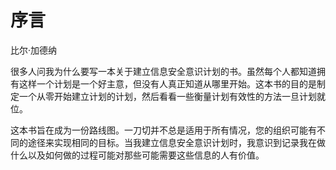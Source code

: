 # 序言

比尔·加德纳

很多人问我为什么要写一本关于建立信息安全意识计划的书。虽然每个人都知道拥有这样一个计划是一个好主意，但没有人真正知道从哪里开始。这本书的目的是制定一个从零开始建立计划的计划，然后看看一些衡量计划有效性的方法一旦计划就位。

这本书旨在成为一份路线图。一刀切并不总是适用于所有情况，您的组织可能有不同的途径来实现相同的目标。当我建立信息安全意识计划时，我意识到记录我在做什么以及如何做的过程可能对那些可能需要这些信息的人有价值。
